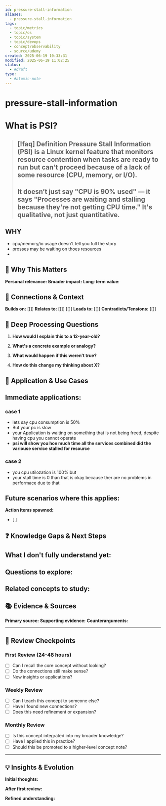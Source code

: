 ```yaml
---
id: pressure-stall-information
aliases:
  - pressure-stall-information
tags:
  - topic/metrics
  - topic/os
  - topic/system
  - topic/devops
  - concept/observability
  - source/udemy
created: 2025-06-19 10:33:31
modified: 2025-06-19 11:02:25
status:
  - #draft
type:
  - #atomic-note
---
```


# pressure-stall-information
# What is PSI?

> [!faq] Definition
> Pressure Stall Information (PSI) is a Linux kernel feature that monitors resource contention
> when tasks are ready to run but can't proceed because of a lack of some resource (CPU, memory, or I/O).
> ---
> It doesn’t just say "CPU is 90% used" — it says "Processes are waiting and stalling because they're not getting CPU time."
> It's qualitative, not just quantitative.
> -

## WHY
- cpu/memory/io usage doesn't tell you full the story
- prosses may be waiting on thoes resources
- 


## 🧠 Why This Matters
**Personal relevance:** 
**Broader impact:** 
**Long-term value:** 

## 🔗 Connections & Context
**Builds on:** [[]] 
**Relates to:** [[]] [[]] 
**Leads to:** [[]] 
**Contradicts/Tensions:** [[]] 

## 📝 Deep Processing Questions
1. **How would I explain this to a 12-year-old?**
   
2. **What's a concrete example or analogy?**
   
3. **What would happen if this weren't true?**
   
4. **How do this change my thinking about X?**

## 🔧 Application & Use Cases
**Immediate applications:**
- 
### case 1
- lets say cpu consumption is 50%
- But your pc is slow
- your Application is waiting on something that is not being freed, despite having cpu you cannot operate
- **psi will show you hoe much time all the services combined did the variouse service stalled for resource**

### case 2
- you cpu utilozation is 100% but 
- your stall time is 0 than that is okay because ther are no problems in performace due to that


**Future scenarios where this applies:**
- 

**Action items spawned:**
- [ ] 

## ❓ Knowledge Gaps & Next Steps
**What I don't fully understand yet:**
- 

**Questions to explore:**
- 

**Related concepts to study:**
- 

## 📚 Evidence & Sources
**Primary source:** 
**Supporting evidence:** 
**Counterarguments:** 

---

## 🔄 Review Checkpoints

### First Review (24-48 hours)
- [ ] Can I recall the core concept without looking?
- [ ] Do the connections still make sense?
- [ ] New insights or applications?

### Weekly Review
- [ ] Can I teach this concept to someone else?
- [ ] Have I found new connections?
- [ ] Does this need refinement or expansion?

### Monthly Review
- [ ] Is this concept integrated into my broader knowledge?
- [ ] Have I applied this in practice?
- [ ] Should this be promoted to a higher-level concept note?

---

## 💡 Insights & Evolution
**Initial thoughts:** 

**After first review:** 

**Refined understanding:**
